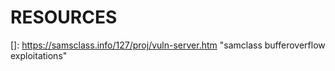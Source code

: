 # RESOURCES

[]: https://samsclass.info/127/proj/vuln-server.htm	"samclass bufferoverflow exploitations"

